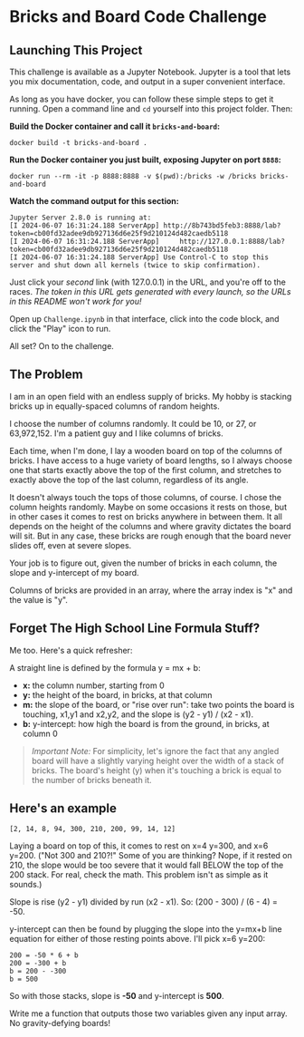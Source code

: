 # Bricks and Board Code Challenge

## Launching This Project

This challenge is available as a Jupyter Notebook. Jupyter is a tool that lets you mix documentation, code, and output in a super convenient interface.

As long as you have docker, you can follow these simple steps to get it running. Open a command line and `cd` yourself into this project folder. Then:

**Build the Docker container and call it `bricks-and-board`:**

`docker build -t bricks-and-board .`

**Run the Docker container you just built, exposing Jupyter on port `8888`:**

`docker run --rm -it -p 8888:8888 -v $(pwd):/bricks -w /bricks bricks-and-board`

**Watch the command output for this section:**

```
Jupyter Server 2.8.0 is running at:
[I 2024-06-07 16:31:24.188 ServerApp] http://8b743bd5feb3:8888/lab?token=cb00fd32adee9db927136d6e25f9d210124d482caedb5118
[I 2024-06-07 16:31:24.188 ServerApp]     http://127.0.0.1:8888/lab?token=cb00fd32adee9db927136d6e25f9d210124d482caedb5118
[I 2024-06-07 16:31:24.188 ServerApp] Use Control-C to stop this server and shut down all kernels (twice to skip confirmation).
```

Just click your _second_ link (with 127.0.0.1) in the URL, and you're off to the races. _The token in this URL gets generated with every launch, so the URLs in this README won't work for you!_

Open up `Challenge.ipynb` in that interface, click into the code block, and click the "Play" icon to run.

All set? On to the challenge.

## The Problem

I am in an open field with an endless supply of bricks. My hobby is stacking bricks up in equally-spaced columns of random heights.

I choose the number of columns randomly. It could be 10, or 27, or 63,972,152. I'm a patient guy and I like columns of bricks.

Each time, when I'm done, I lay a wooden board on top of the columns of bricks. I have access to a huge variety of board lengths, so I always choose one that starts exactly above the top of the first column, and stretches to exactly above the top of the last column, regardless of its angle.

It doesn't always touch the tops of those columns, of course. I chose the column heights randomly. Maybe on some occasions it rests on those, but in other cases it comes to rest on bricks anywhere in between them. It all depends on the height of the columns and where gravity dictates the board will sit. But in any case, these bricks are rough enough that the board never slides off, even at severe slopes.

Your job is to figure out, given the number of bricks in each column, the slope and y-intercept of my board.

Columns of bricks are provided in an array, where the array index is "x" and the value is "y".

## Forget The High School Line Formula Stuff?

Me too. Here's a quick refresher:

A straight line is defined by the formula y = mx + b:

* **x:** the column number, starting from 0
* **y:** the height of the board, in bricks, at that column
* **m:** the slope of the board, or "rise over run": take two points the board is touching, x1,y1 and x2,y2, and the slope is (y2 - y1) / (x2 - x1).
* **b:** y-intercept: how high the board is from the ground, in bricks, at column 0

> _Important Note:_ For simplicity, let's ignore the fact that any angled board will have a slightly varying height over the width of a stack of bricks. The board's height (y) when it's touching a brick is equal to the number of bricks beneath it.

## Here's an example

`[2, 14, 8, 94, 300, 210, 200, 99, 14, 12]`

Laying a board on top of this, it comes to rest on x=4 y=300, and x=6 y=200. ("Not 300 and 210?!" Some of you are thinking? Nope, if it rested on 210, the slope would be too severe that it would fall BELOW the top of the 200 stack. For real, check the math. This problem isn't as simple as it sounds.)

Slope is rise (y2 - y1) divided by run (x2 - x1). So: (200 - 300) / (6 - 4) = -50.

y-intercept can then be found by plugging the slope into the y=mx+b line equation for either of those resting points above. I'll pick x=6 y=200:

```
200 = -50 * 6 + b
200 = -300 + b
b = 200 - -300
b = 500
```

So with those stacks, slope is **-50** and y-intercept is **500**.

Write me a function that outputs those two variables given any input array. No gravity-defying boards!